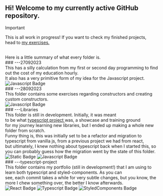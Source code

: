 ## Hi! Welcome to my currently active GitHub repository.<br>

>[!IMPORTANT]
>This is all work in progress! If you want to check my finished projects,<br>
head to <a href='https://github.com/Natalia-dot/Ejercicios'>my exercises.</a>
<br>
Here is a little summary of what every folder is.<br>
### ---27092023 <br>
   This has a silly calculation from my first or second day programming to find out the cost of my education hourly. <br>
   It also has a very primitive form of my idea for the Javascript project.<br>
   <img alt="Javascript Badge" src="https://img.shields.io/badge/Javascript-%23fefae0?style=for-the-badge&logo=javascript&logoColor=white&labelColor=black&color=%233d405b">
   <br>
### ---28092023<br>
   This folder contains some exercises regarding constructors and creating custom constructors.<br>
   <img alt="Javascript Badge" src="https://img.shields.io/badge/Javascript-%23fefae0?style=for-the-badge&logo=javascript&logoColor=white&labelColor=black&color=%233d405b">
   <br>
### ---Libraries<br>
   This folder is still in development. Initially, it was meant<br>
   to be what <a href='https://github.com/Natalia-dot/ownexercises/tree/main/typescript-project'> typescript project </a> was, a showcase and training ground<br>
   for my journey learning new libraries, but I ended up making a whole new folder from scratch. <br>
   Funny thing is, this was initially set to be a refactor and migration to typescript from vanilla js, from a previous project we had from react,<br>
   but ultimately, I knew nothing about typescript back when I started this, so you can probably guess how the migration went by the state of this folder.<br>
   <img alt="Static Badge" src="https://img.shields.io/badge/React-%23fefae0?style=for-the-badge&logo=React&logoColor=white&labelColor=black&color=%233d405b">
   <img alt="Javascript Badge" src="https://img.shields.io/badge/Javascript-%23fefae0?style=for-the-badge&logo=javascript&logoColor=white&labelColor=black&color=%233d405b">

   <br>
### ---typescript-project<br>
   This folder contains my portfolio (still in development!) that I am using to learn both typescript and styled-components. As you can<br>
   see, each commit takes a while for very subtle changes, but you know, the more I chew something over, the better I know afterwards.<br>
   <img alt="React Badge" src="https://img.shields.io/badge/React-%23fefae0?style=for-the-badge&logo=React&logoColor=white&labelColor=black&color=%233d405b">
   <img alt="Typescript Badge" src="https://img.shields.io/badge/Typescript-%23fefae0?style=for-the-badge&logo=typescript&logoColor=white&labelColor=black&color=%233d405b">
   <img alt="StyledComponents Badge" src="https://img.shields.io/badge/StyledComponents-%23fefae0?style=for-the-badge&logo=styled-components&logoColor=white&labelColor=black&color=%233d405b">
   

